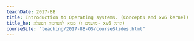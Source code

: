 ```yaml
---
teachDate: 2017-8B
title: Introduction to Operating systems. (Concepts and xv6 kernel)
title_he: מבוא למערכות הפעלה (מושגים ו- xv6 קרנל)
courseSite: "teaching/2017-8B-OS/courseSlides.html"
---
```

